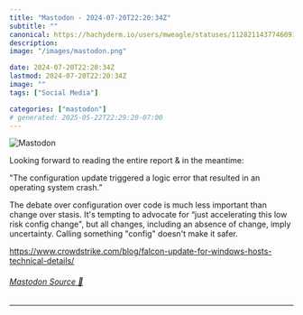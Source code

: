 ```yaml
---
title: "Mastodon - 2024-07-20T22:20:34Z"
subtitle: ""
canonical: https://hachyderm.io/users/mweagle/statuses/112821143774609165
description:
image: "/images/mastodon.png"

date: 2024-07-20T22:20:34Z
lastmod: 2024-07-20T22:20:34Z
image: ""
tags: ["Social Media"]

categories: ["mastodon"]
# generated: 2025-05-22T22:29:20-07:00
---
```

![Mastodon](/images/mastodon.png)

<p>Looking forward to reading the entire report &amp; in the meantime:</p><p>&quot;The configuration update triggered a logic error that resulted in an operating system crash.”</p><p>The debate over configuration over code is much less important than change over stasis. It&#39;s tempting to advocate for “just accelerating this low risk config change&quot;, but all changes, including an absence of change, imply uncertainty.  Calling something &quot;config&quot; doesn&#39;t make it safer. </p><p><a href="https://www.crowdstrike.com/blog/falcon-update-for-windows-hosts-technical-details/" target="_blank" rel="nofollow noopener noreferrer" translate="no"><span class="invisible">https://www.</span><span class="ellipsis">crowdstrike.com/blog/falcon-up</span><span class="invisible">date-for-windows-hosts-technical-details/</span></a></p>


###### [Mastodon Source 🐘](https://hachyderm.io/@mweagle/112821143774609165)

___
